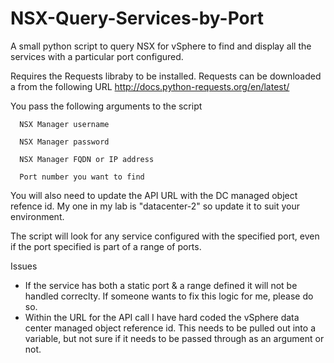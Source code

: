# NSX-Query-Services-by-Port
A small python script to query NSX for vSphere to find and display all the services with a particular port configured.

Requires the Requests libraby to be installed. Requests can be downloaded a from the following URL
http://docs.python-requests.org/en/latest/

You pass the following arguments to the script

      NSX Manager username
  
      NSX Manager password
  
      NSX Manager FQDN or IP address
  
      Port number you want to find
  
You will also need to update the API URL with the DC managed object refence id. My one in my lab is "datacenter-2" so update it to suit your environment.

The script will look for any service configured with the specified port, even if the port specified is part of a range of ports.

Issues
  - If the service has both a static port & a range defined it will not be handled correclty. If someone wants to fix this logic for me, please do so.
  - Within the URL for the API call I have hard coded the vSphere data center managed object reference id. This needs to be pulled out into a variable, but not sure if it needs to be passed through as an argument or not.
